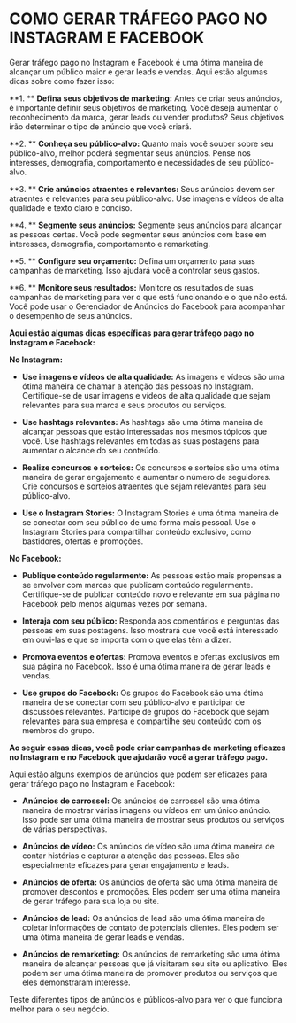 # COMO GERAR TRÁFEGO PAGO NO INSTAGRAM E FACEBOOK
Gerar tráfego pago no Instagram e Facebook é uma ótima maneira de alcançar um público maior e gerar leads e vendas. Aqui estão algumas dicas sobre como fazer isso:

**1. ** **Defina seus objetivos de marketing:** Antes de criar seus anúncios, é importante definir seus objetivos de marketing. Você deseja aumentar o reconhecimento da marca, gerar leads ou vender produtos? Seus objetivos irão determinar o tipo de anúncio que você criará.

**2. ** **Conheça seu público-alvo:** Quanto mais você souber sobre seu público-alvo, melhor poderá segmentar seus anúncios. Pense nos interesses, demografia, comportamento e necessidades de seu público-alvo.

**3. ** **Crie anúncios atraentes e relevantes:** Seus anúncios devem ser atraentes e relevantes para seu público-alvo. Use imagens e vídeos de alta qualidade e texto claro e conciso.

**4. ** **Segmente seus anúncios:** Segmente seus anúncios para alcançar as pessoas certas. Você pode segmentar seus anúncios com base em interesses, demografia, comportamento e remarketing.

**5. ** **Configure seu orçamento:** Defina um orçamento para suas campanhas de marketing. Isso ajudará você a controlar seus gastos.

**6. ** **Monitore seus resultados:** Monitore os resultados de suas campanhas de marketing para ver o que está funcionando e o que não está. Você pode usar o Gerenciador de Anúncios do Facebook para acompanhar o desempenho de seus anúncios.

**Aqui estão algumas dicas específicas para gerar tráfego pago no Instagram e Facebook:**

**No Instagram:**

* **Use imagens e vídeos de alta qualidade:** As imagens e vídeos são uma ótima maneira de chamar a atenção das pessoas no Instagram. Certifique-se de usar imagens e vídeos de alta qualidade que sejam relevantes para sua marca e seus produtos ou serviços.

* **Use hashtags relevantes:** As hashtags são uma ótima maneira de alcançar pessoas que estão interessadas nos mesmos tópicos que você. Use hashtags relevantes em todas as suas postagens para aumentar o alcance do seu conteúdo.

* **Realize concursos e sorteios:** Os concursos e sorteios são uma ótima maneira de gerar engajamento e aumentar o número de seguidores. Crie concursos e sorteios atraentes que sejam relevantes para seu público-alvo.

* **Use o Instagram Stories:** O Instagram Stories é uma ótima maneira de se conectar com seu público de uma forma mais pessoal. Use o Instagram Stories para compartilhar conteúdo exclusivo, como bastidores, ofertas e promoções.

**No Facebook:**

* **Publique conteúdo regularmente:** As pessoas estão mais propensas a se envolver com marcas que publicam conteúdo regularmente. Certifique-se de publicar conteúdo novo e relevante em sua página no Facebook pelo menos algumas vezes por semana.

* **Interaja com seu público:** Responda aos comentários e perguntas das pessoas em suas postagens. Isso mostrará que você está interessado em ouvi-las e que se importa com o que elas têm a dizer.

* **Promova eventos e ofertas:** Promova eventos e ofertas exclusivos em sua página no Facebook. Isso é uma ótima maneira de gerar leads e vendas.

* **Use grupos do Facebook:** Os grupos do Facebook são uma ótima maneira de se conectar com seu público-alvo e participar de discussões relevantes. Participe de grupos do Facebook que sejam relevantes para sua empresa e compartilhe seu conteúdo com os membros do grupo.

**Ao seguir essas dicas, você pode criar campanhas de marketing eficazes no Instagram e no Facebook que ajudarão você a gerar tráfego pago.**

Aqui estão alguns exemplos de anúncios que podem ser eficazes para gerar tráfego pago no Instagram e Facebook:

* **Anúncios de carrossel:** Os anúncios de carrossel são uma ótima maneira de mostrar várias imagens ou vídeos em um único anúncio. Isso pode ser uma ótima maneira de mostrar seus produtos ou serviços de várias perspectivas.

* **Anúncios de vídeo:** Os anúncios de vídeo são uma ótima maneira de contar histórias e capturar a atenção das pessoas. Eles são especialmente eficazes para gerar engajamento e leads.

* **Anúncios de oferta:** Os anúncios de oferta são uma ótima maneira de promover descontos e promoções. Eles podem ser uma ótima maneira de gerar tráfego para sua loja ou site.

* **Anúncios de lead:** Os anúncios de lead são uma ótima maneira de coletar informações de contato de potenciais clientes. Eles podem ser uma ótima maneira de gerar leads e vendas.

* **Anúncios de remarketing:** Os anúncios de remarketing são uma ótima maneira de alcançar pessoas que já visitaram seu site ou aplicativo. Eles podem ser uma ótima maneira de promover produtos ou serviços que eles demonstraram interesse.

Teste diferentes tipos de anúncios e públicos-alvo para ver o que funciona melhor para o seu negócio.